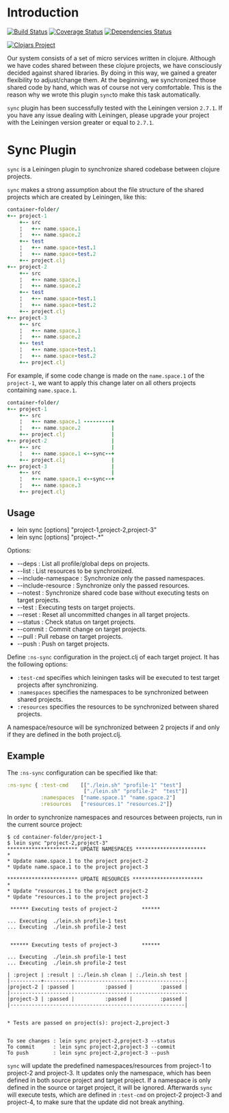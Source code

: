# Introduction

[![Build Status](https://travis-ci.org/otto-de/leinsync.svg?branch=master)](https://travis-ci.org/otto-de/leinsync)
[![Coverage Status](https://coveralls.io/repos/github/otto-de/leinsync/badge.svg?branch=master)](https://coveralls.io/github/otto-de/leinsync?branch=master)
[![Dependencies Status](http://jarkeeper.com/otto-de/leinsync/status.svg)](http://jarkeeper.com/otto-de/leinsync)

[![Clojars Project](http://clojars.org/sync/latest-version.svg)](https://clojars.org/sync)

Our system consists of a set of micro services written in clojure.
Although we have codes shared between these clojure projects, we have consciously decided against shared libraries.
By doing in this way, we gained a greater flexibility to adjust/change them.
At the beginning, we synchronized those shared code by hand, which was of course not very comfortable. 
This is the reason why we wrote this plugin `sync`to make this task automatically.

`sync` plugin has been successfully tested with the Leiningen version `2.7.1`. If you have any issue dealing with Leiningen, please upgrade your project with the Leiningen version greater or equal to `2.7.1`.

# Sync Plugin
`sync` is a Leiningen plugin to synchronize shared codebase between clojure projects. 

`sync` makes a strong assumption about the file structure of the shared projects which are created by Leiningen, like this:

``` ruby
container-folder/
+-- project-1
    +-- src
    ¦   +-- name.space.1
    ¦   +-- name.space.2
    +-- test
    ¦   +-- name.space-test.1
    ¦   +-- name.space-test.2
    +-- project.clj
+-- project-2
    +-- src
    ¦   +-- name.space.1
    ¦   +-- name.space.2
    +-- test
    ¦   +-- name.space-test.1
    ¦   +-- name.space-test.2
    +-- project.clj
+-- project-3
    +-- src
    ¦   +-- name.space.1
    ¦   +-- name.space.2
    +-- test
    ¦   +-- name.space-test.1
    ¦   +-- name.space-test.2
    +-- project.clj
```

For example, if some code change is made on the  `name.space.1` of the `project-1`, we want to apply this change later on all others projects containing `name.space.1`.

``` ruby
container-folder/
+-- project-1
    +-- src
    ¦   +-- name.space.1 ---------+
    ¦   +-- name.space.2          |
    +-- project.clj               |
+-- project-2                     |
    +-- src                       |
    ¦   +-- name.space.1 <--sync--+        
    +-- project.clj               |
+-- project-3                     |
    +-- src                       |
    ¦   +-- name.space.1 <--sync--+
    ¦   +-- name.space.3       
    +-- project.clj
```


## Usage

* lein sync [options] "project-1,project-2,project-3"
* lein sync [options] "project-.*"

Options:
   + --deps              : List all profile/global deps on projects.
   + --list              : List resources to be synchronized.
   + --include-namespace : Synchronize only the passed namespaces.
   + --include-resource  : Synchronize only the passed resources.
   + --notest            : Synchronize shared code base without executing tests on target projects.
   + --test              : Executing tests on target projects.
   + --reset             : Reset all uncommitted changes in all target projects.
   + --status            : Check status on target projects.
   + --commit            : Commit change on target projects.
   + --pull              : Pull rebase on target projects.
   + --push              : Push on target projects.

Define `:ns-sync` configuration in the project.clj of each target project. It has the following options:

  + `:test-cmd` specifies which leiningen tasks will be executed to test target projects after synchronizing.
  + `:namespaces` specifies the namespaces to be synchronized between shared projects.
  + `:resources`  specifies the resources to be synchronized between shared projects.
  
A namespace/resource will be synchronized between 2 projects if and only if they are defined in the both project.clj.

## Example
The `:ns-sync` configuration can be specified like that:

```clojure
:ns-sync { :test-cmd    [["./lein.sh" "profile-1" "test"] 
                         ["./lein.sh" "profile-2"  "test"]]
           :namespaces  ["name.space.1" "name.space.2"]
           :resources   ["resources.1" "resources.2"]}
```

In order to synchronize namespaces and resources between projects, run in the current source project:

    $ cd container-folder/project-1
    $ lein sync "project-2,project-3"
    *********************** UPDATE NAMESPACES ***********************
    *
    * Update name.space.1 to the project project-2
    * Update name.space.1 to the project project-3

    *********************** UPDATE RESOURCES ***********************
    *
    * Update "resources.1 to the project project-2
    * Update "resources.1 to the project project-3

     ****** Executing tests of project-2        ******

    ... Executing  ./lein.sh profile-1 test
    ... Executing  ./lein.sh profile-2 test


     ****** Executing tests of project-3        ******

    ... Executing  ./lein.sh profile-1 test
    ... Executing  ./lein.sh profile-2 test

    | :project | :result | :./lein.sh clean | :./lein.sh test | 
    |----------+---------+------------------+-----------------|
    |project-2 | :passed |          :passed |         :passed |
    |----------------------------------------------------------
    |project-3 | :passed |          :passed |         :passed |
    |---------------------------------------------------------|


    * Tests are passed on project(s): project-2,project-3


    To see changes : lein sync project-2,project-3 --status
    To commit      : lein sync project-2,project-3 --commit
    To push        : lein sync project-2,project-3 --push


`sync` will update the predefined namespaces/resources from project-1 to project-2 and project-3.
It updates only the namespace, which has been defined in both source project and target project.
If a namespace is  only defined in the source or target project, it will be ignored.
Afterwards `sync` will execute tests, which are defined in `:test-cmd` on project-2 project-3 and project-4, to make sure that the update did not break anything.
